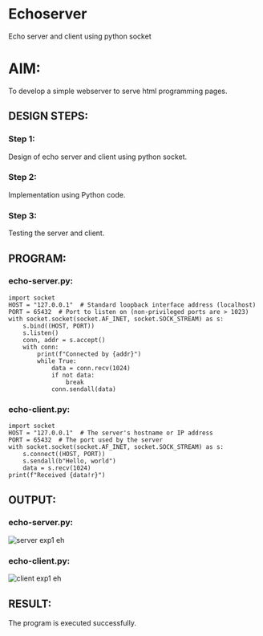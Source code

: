 # Echoserver
Echo server and client using python socket

# AIM:
To develop a simple webserver to serve html programming pages.

## DESIGN STEPS:
### Step 1:
Design of echo server and client using python socket.

### Step 2:
Implementation using Python code.

### Step 3:
Testing the server and client.

## PROGRAM:
### echo-server.py:
```
import socket
HOST = "127.0.0.1"  # Standard loopback interface address (localhost)
PORT = 65432  # Port to listen on (non-privileged ports are > 1023)
with socket.socket(socket.AF_INET, socket.SOCK_STREAM) as s:
    s.bind((HOST, PORT))
    s.listen()
    conn, addr = s.accept()
    with conn:
        print(f"Connected by {addr}")
        while True:
            data = conn.recv(1024)
            if not data:
                break
            conn.sendall(data)
```
### echo-client.py:
```
import socket
HOST = "127.0.0.1"  # The server's hostname or IP address
PORT = 65432  # The port used by the server
with socket.socket(socket.AF_INET, socket.SOCK_STREAM) as s:
    s.connect((HOST, PORT))
    s.sendall(b"Hello, world")
    data = s.recv(1024)
print(f"Received {data!r}")
```

## OUTPUT:
### echo-server.py:
![server exp1 eh](https://github.com/Priya-Loganathan/Echoserver/assets/121166075/4b25d885-890e-4a78-be1c-0334d6244caa)

### echo-client.py:
![client exp1 eh](https://github.com/Priya-Loganathan/Echoserver/assets/121166075/6fe94f8e-2e6e-4cc1-8dec-af7edbcbc01f)

## RESULT:
The program is executed successfully.
